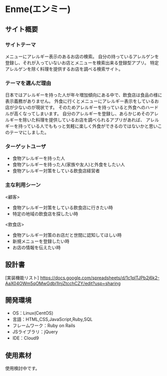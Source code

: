 # Enme(エンミー)

## サイト概要
### サイトテーマ
メニューにアレルギー表示のあるお店の検索。
自分の持っているアレルゲンを登録し、それが入っていないお店とメニューを検索出来る登録型アプリ。
特定アレルゲンを除く料理を提供するお店を調べる検索サイト。

### テーマを選んだ理由
日本ではアレルギーを持った人が年々増加傾向にある中で、飲食店は食品の様に表示義務がありません。
外食に行くとメニューにアレルギー表示をしているお店が少ないのが現状です。
そのためアレルギーを持っていると外食へのハードルが高くなってしまいます。
自分のアレルギーを登録し、あらかじめそのアレルギーを除いた料理を提供しているお店を調べられるアプリがあれば、
アレルギーを持っている人でももっと気軽に楽しく外食ができるのではないかと思いこのテーマにしました。


### ターゲットユーザ
* 食物アレルギーを持った人
* 食物アレルギーを持った人(家族や友人)と外食をしたい人
* 食物アレルギー対策をしている飲食店経営者

### 主な利用シーン
<顧客>
* 食物アレルギー対策をしている飲食店に行きたい時
* 特定の地域の飲食店を探したい時

<飲食店>
* 食物アレルギー対策のお店だと世間に認知してほしい時
* 新規メニューを登録したい時
* お店の情報を伝えたい時

## 設計書
[実装機能リスト]
https://docs.google.com/spreadsheets/d/1c1plTJPb2j6k2-AaX04OWm5qOMwGdbi1InjZtcchCZY/edit?usp=sharing

## 開発環境
- OS：Linux(CentOS)
- 言語：HTML,CSS,JavaScript,Ruby,SQL
- フレームワーク：Ruby on Rails
- JSライブラリ：jQuery
- IDE：Cloud9

## 使用素材
使用検討中です。


